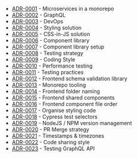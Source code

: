 <!-- adrlog -->
<!-- generated from https://github.com/adr/adr-log -->

- [ADR-0001](0001-monorepo.md) - Microservices in a monorepo
- [ADR-0002](0002-graphql.md) - GraphQL
- [ADR-0003](0003-devops.md) - DevOps
- [ADR-0004](0004-styling-solution.md) - Styling solution
- [ADR-0005](0005-css-in-js-solution.md) - CSS-in-JS solution
- [ADR-0006](0006-component-library.md) - Component library
- [ADR-0007](0007-component-library-setup.md) - Component library setup
- [ADR-0008](0008-testing-strategy.md) - Testing strategy
- [ADR-0009](0009-coding-style.md) - Coding Style
- [ADR-0010](0010-performance-testing.md) - Performance testing
- [ADR-0011](0011-testing-library-screen.md) - Testing practices
- [ADR-0012](0012-frontend-schema-validation.md) - Frontend schema validation library
- [ADR-0013](0013-monorepo-tooling.md) - Monorepo tooling
- [ADR-0014](0014-frontend-folder-naming.md) - Frontend folder naming
- [ADR-0015](0015-frontend-shared-components.md) - Frontend shared components
- [ADR-0016](0016-frontend-component-file-order.md) - Frontend component file order
- [ADR-0017](0017-organise-styling-code.md) - Organise styling code
- [ADR-0018](0018-cypress-test-selectors.md) - Cypress test selectors
- [ADR-0019](0019-node-npm-versions.md) - NodeJS / NPM version management
- [ADR-0020](0020-PR-merge-strategy.md) - PR Merge strategy
- [ADR-0021](0021-timestamps-timezones.md) - Timestamps & timezones
- [ADR-0022](0022-codesharing-style.md) - Code sharing style
- [ADR-0023](0023-testing-graphql-api.md) - Testing GraphQL API

<!-- adrlogstop -->
